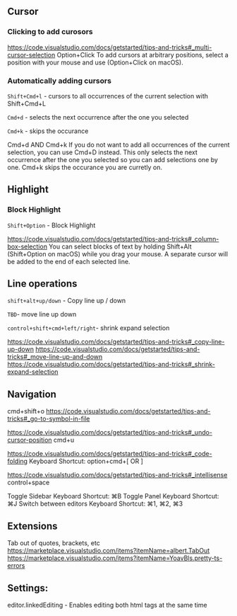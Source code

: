 ## Cursor 
### Clicking to add curosors
https://code.visualstudio.com/docs/getstarted/tips-and-tricks#_multi-cursor-selection
Option+Click
To add cursors at arbitrary positions, select a position with your mouse and use (Option+Click on macOS).

### Automatically adding cursors

`Shift+Cmd+l` - cursors to all occurrences of the current selection with Shift+Cmd+L

`Cmd+d` - selects the next occurrence after the one you selected

`Cmd+k` - skips the occurance 

Cmd+d AND Cmd+k
If you do not want to add all occurrences of the current selection, you can use Cmd+D instead. 
This only selects the next occurrence after the one you selected so you can add selections one by one.
Cmd+k skips the occurance you are curretly on.

## Highlight

### Block Highlight

`Shift+Option` - Block Highlight

https://code.visualstudio.com/docs/getstarted/tips-and-tricks#_column-box-selection
You can select blocks of text by holding Shift+Alt (Shift+Option on macOS) while you drag your mouse. A separate cursor will be added to the end of each selected line.

## Line operations

`shift+alt+up/down` - Copy line up / down

`TBD`- move line up down

`control+shift+cmd+left/right`- shrink expand selection

https://code.visualstudio.com/docs/getstarted/tips-and-tricks#_copy-line-up-down
https://code.visualstudio.com/docs/getstarted/tips-and-tricks#_move-line-up-and-down
https://code.visualstudio.com/docs/getstarted/tips-and-tricks#_shrink-expand-selection


## Navigation
cmd+shift+o
https://code.visualstudio.com/docs/getstarted/tips-and-tricks#_go-to-symbol-in-file


https://code.visualstudio.com/docs/getstarted/tips-and-tricks#_undo-cursor-position
cmd+u

https://code.visualstudio.com/docs/getstarted/tips-and-tricks#_code-folding
Keyboard Shortcut: option+cmd+[ OR ]

https://code.visualstudio.com/docs/getstarted/tips-and-tricks#_intellisense
control+space

Toggle Sidebar Keyboard Shortcut: ⌘B
Toggle Panel Keyboard Shortcut: ⌘J
Switch between editors Keyboard Shortcut: ⌘1, ⌘2, ⌘3

## Extensions
Tab out of quotes, brackets, etc
https://marketplace.visualstudio.com/items?itemName=albert.TabOut
https://marketplace.visualstudio.com/items?itemName=YoavBls.pretty-ts-errors

## Settings:
editor.linkedEditing - Enables editing both html tags at the same time

